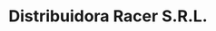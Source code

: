 ---
title: "Distribuidora Racer S.R.L."
url: /resistencia/distribuidora-racer-s-r-l/
shop: piezas de automóviles
---